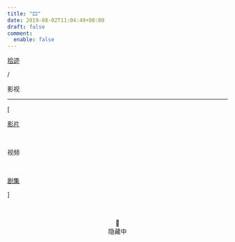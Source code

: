 ```yaml
---
title: "🎞️"
date: 2019-08-02T11:04:49+08:00
draft: false
comment:
  enable: false
---
```


<div class="nav-tab">
  <a href="../../cages"><p class="not">拾迹</p></a>
  <p class="now">/</p><p class="now">影视</p>
</div>

---

<div class="nav-tab">
  <p class="bord">[</p>
  <a href="../movies"><p class="not">影片</p></a>&nbsp;
  <p class="now">视频</p>&nbsp;
  <a href="../movies-drama"><p class="not">剧集</p></a>
  <p class="bord">]</p>
</div>


<center><br><br>🔐<br>隐藏中</center>
